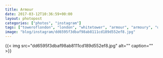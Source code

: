 ```yaml
---
title: Armour
date: 2017-03-12T10:36:59+00:00
layout: photopost
categories: ["photos", "instagram"]
tags: ["toweroflondon", "london", "whitetower", "armour", "armoury", "uk", "codpiece"]
image: "blog/instagram/dd6595f3dbaf98ab8111cd189d552ef8.jpg"
---
```


{{< img src="dd6595f3dbaf98ab8111cd189d552ef8.jpg" alt="" caption="" >}}



